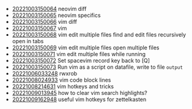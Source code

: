 - [20221003150064](/zet/20221003150064/README.md) neovim diff
- [20221003150065](/zet/20221003150065/README.md) neovim specifics
- [20221003150066](/zet/20221003150066/README.md) vim diff
- [20221003150067](/zet/20221003150067/README.md) vim
- [20221003150068](/zet/20221003150068/README.md) vim edit multiple files find and edit files recursively open in tabs
- [20221003150069](/zet/20221003150069/README.md) vim edit multiple files open multiple files
- [20221003150071](/zet/20221003150071/README.md) vim edit multiple files while running
- [20221003150072](/zet/20221003150072/README.md) Set spacevim record key back to [Q]
- [20221003150073](/zet/20221003150073/README.md) Run vim as a script on datafile, write to file `output`
- [20221006033248](/zet/20221006033248/README.md) rwxrob
- [20221008024933](/zet/20221008024933/README.md) vim code block lines
- [20221008214631](/zet/20221008214631/README.md) vim hotkeys and tricks
- [20221009013945](/zet/20221009013945/README.md) how to clear vim search highlights?
- [20221009162948](/zet/20221009162948/README.md) useful vim hotkeys for zettelkasten
